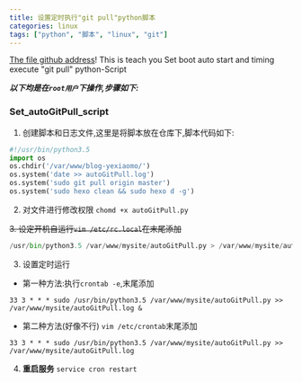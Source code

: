 ```yaml
---
title: 设置定时执行"git pull"python脚本
categories: linux
tags: ["python", "脚本", "linux", "git"]
---
```

[The file github address](https://github.com/Yexiaomo/mysite/blob/master/blog-yexiaomo/source/_posts/Set_autoGitPull_script.md)! This is teach you Set boot auto start and timing execute "git pull" python-Script

***以下均是在`root用户`下操作,步骤如下:***
<!-- more -->
### Set_autoGitPull_script
1. 创建脚本和日志文件,这里是将脚本放在仓库下,脚本代码如下:

```python
#!/usr/bin/python3.5
import os
os.chdir('/var/www/blog-yexiaomo/')
os.system('date >> autoGitPull.log')
os.system('sudo git pull origin master')
os.system('sudo hexo clean && sudo hexo d -g')
```
2. 对文件进行修改权限 `chomd +x autoGitPull.py`

<del>3. 设定开机自运行`vim /etc/rc.local`在末尾添加</del>
```python
/usr/bin/python3.5 /var/www/mysite/autoGitPull.py > /var/www/mysite/autoGitPull.log
```

3. 设置定时运行

- 第一种方法:执行`crontab -e`,末尾添加

```shell
33 3 * * * sudo /usr/bin/python3.5 /var/www/mysite/autoGitPull.py >> /var/www/mysite/autoGitPull.log &
```

- 第二种方法(好像不行) `vim /etc/crontab`末尾添加

```shell
33 3 * * * sudo /usr/bin/python3.5 /var/www/mysite/autoGitPull.py >> /var/www/mysite/autoGitPull.log
```

4. **重启服务** `service cron restart`
